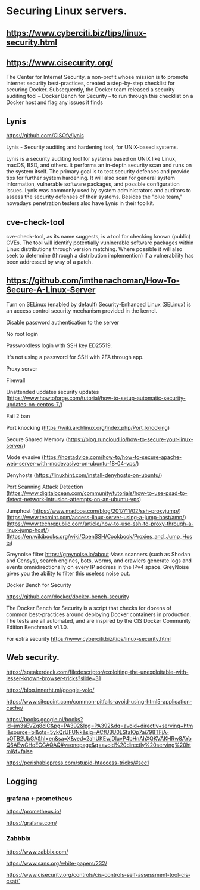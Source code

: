 # Securing Linux servers.

## https://www.cyberciti.biz/tips/linux-security.html

## https://www.cisecurity.org/

The Center for Internet Security, a non-profit whose mission is to promote internet security best-practices, created a step-by-step checklist for securing Docker. Subsequently, the Docker team released a security auditing tool – Docker Bench for Security – to run through this checklist on a Docker host and flag any issues it finds

## Lynis

https://github.com/CISOfy/lynis

Lynis - Security auditing and hardening tool, for UNIX-based systems.

Lynis is a security auditing tool for systems based on UNIX like Linux, macOS, BSD, and others. It performs an in-depth security scan and runs on the system itself. The primary goal is to test security defenses and provide tips for further system hardening. It will also scan for general system information, vulnerable software packages, and possible configuration issues. Lynis was commonly used by system administrators and auditors to assess the security defenses of their systems. Besides the "blue team," nowadays penetration testers also have Lynis in their toolkit.

## cve-check-tool

cve-check-tool, as its name suggests, is a tool for checking known (public) CVEs. The tool will identify potentially vunlnerable software packages within Linux distributions through version matching. Where possible it will also seek to determine (through a distribution implemention) if a vulnerability has been addressed by way of a patch.

## https://github.com/imthenachoman/How-To-Secure-A-Linux-Server

Turn on SELinux (enabled by default)
Security-Enhanced Linux (SELinux) is an access control security mechanism provided in the kernel.

Disable password authentication to the server

No root login

Passwordless login with SSH key ED25519.

It's not using a password for SSH with 2FA through app.

Proxy server

Firewall

Unattended updates security updates (https://www.howtoforge.com/tutorial/how-to-setup-automatic-security-updates-on-centos-7/)

Fail 2 ban

Port knocking (https://wiki.archlinux.org/index.php/Port_knocking)

Secure Shared Memory (https://blog.runcloud.io/how-to-secure-your-linux-server/)

Mode evasive (https://hostadvice.com/how-to/how-to-secure-apache-web-server-with-modevasive-on-ubuntu-18-04-vps/)

Denyhosts (https://linuxhint.com/install-denyhosts-on-ubuntu/)

Port Scanning Attack Detection (https://www.digitalocean.com/community/tutorials/how-to-use-psad-to-detect-network-intrusion-attempts-on-an-ubuntu-vps)

Jumphost (https://www.madboa.com/blog/2017/11/02/ssh-proxyjump/) (https://www.tecmint.com/access-linux-server-using-a-jump-host/amp/) (https://www.techrepublic.com/article/how-to-use-ssh-to-proxy-through-a-linux-jump-host/) (https://en.wikibooks.org/wiki/OpenSSH/Cookbook/Proxies_and_Jump_Hosts)

Greynoise filter https://greynoise.io/about
Mass scanners (such as Shodan and Censys), search engines, bots, worms, and crawlers generate logs and events omnidirectionally on every IP address in the IPv4 space. GreyNoise gives you the ability to filter this useless noise out.

Docker Bench for Security

https://github.com/docker/docker-bench-security

The Docker Bench for Security is a script that checks for dozens of common best-practices around deploying Docker containers in production. The tests are all automated, and are inspired by the CIS Docker Community Edition Benchmark v1.1.0.



For extra security https://www.cyberciti.biz/tips/linux-security.html


## Web security.

https://speakerdeck.com/filedescriptor/exploiting-the-unexploitable-with-lesser-known-browser-tricks?slide=31

https://blog.innerht.ml/google-yolo/

https://www.sitepoint.com/common-pitfalls-avoid-using-html5-application-cache/

https://books.google.nl/books?id=jm3sEVZq8cIC&pg=PA392&lpg=PA392&dq=avoid+directly+serving+html&source=bl&ots=5ykQrUFUNk&sig=ACfU3U0LSfaIOp7ai798TFjA-pOTB2UbGA&hl=en&sa=X&ved=2ahUKEwjDluvP4bHnAhXQKVAKHRw8AYoQ6AEwCHoECGAQAQ#v=onepage&q=avoid%20directly%20serving%20html&f=false

https://perishablepress.com/stupid-htaccess-tricks/#sec1 

## Logging

### grafana + prometheus

https://prometheus.io/

https://grafana.com/

### Zabbbix

https://www.zabbix.com/

https://www.sans.org/white-papers/232/

https://www.cisecurity.org/controls/cis-controls-self-assessment-tool-cis-csat/`
